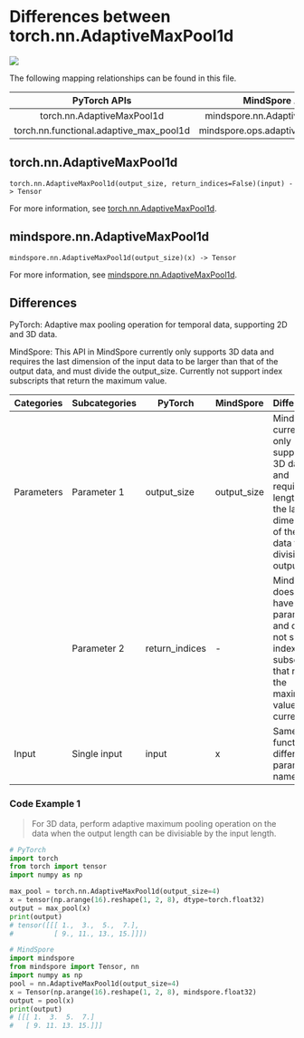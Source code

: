 # Differences between torch.nn.AdaptiveMaxPool1d

<a href="https://gitee.com/mindspore/docs/blob/r2.1/docs/mindspore/source_en/note/api_mapping/pytorch_diff/AdaptiveMaxPool1d.md" target="_blank"><img src="https://mindspore-website.obs.cn-north-4.myhuaweicloud.com/website-images/r2.1/resource/_static/logo_source_en.png"></a>

The following mapping relationships can be found in this file.

|     PyTorch APIs      |      MindSpore APIs       |
| :-------------------: | :-----------------------: |
| torch.nn.AdaptiveMaxPool1d | mindspore.nn.AdaptiveMaxPool1d |
| torch.nn.functional.adaptive_max_pool1d | mindspore.ops.adaptive_max_pool1d |

## torch.nn.AdaptiveMaxPool1d

```text
torch.nn.AdaptiveMaxPool1d(output_size, return_indices=False)(input) -> Tensor
```

For more information, see [torch.nn.AdaptiveMaxPool1d](https://pytorch.org/docs/1.8.1/generated/torch.nn.AdaptiveMaxPool1d.html).

## mindspore.nn.AdaptiveMaxPool1d

```text
mindspore.nn.AdaptiveMaxPool1d(output_size)(x) -> Tensor
```

For more information, see [mindspore.nn.AdaptiveMaxPool1d](https://www.mindspore.cn/docs/en/r2.1/api_python/nn/mindspore.nn.AdaptiveMaxPool1d.html).

## Differences

PyTorch: Adaptive max pooling operation for temporal data, supporting 2D and 3D data.

MindSpore: This API in MindSpore currently only supports 3D data and requires the last dimension of the input data to be larger than that of the output data, and must divide the output_size. Currently not support index subscripts that return the maximum value.

| Categories | Subcategories| PyTorch | MindSpore |Differences |
| ---- | ----- | ------- | --------- |------------------ |
|Parameters | Parameter 1 | output_size | output_size | MindSpore currently only supports 3D data and requires the length of the last dimension of the input data to be divisible by output_size |
| | Parameter 2 | return_indices | - | MindSpore does not have this parameter and does not support index subscripts that return the maximum value currently.  |
|Input | Single input | input | x | Same function, different parameter names |

### Code Example 1

> For 3D data, perform adaptive maximum pooling operation on the data when the output length can be divisiable by the input length.

```python
# PyTorch
import torch
from torch import tensor
import numpy as np

max_pool = torch.nn.AdaptiveMaxPool1d(output_size=4)
x = tensor(np.arange(16).reshape(1, 2, 8), dtype=torch.float32)
output = max_pool(x)
print(output)
# tensor([[[ 1.,  3.,  5.,  7.],
#          [ 9., 11., 13., 15.]]])

# MindSpore
import mindspore
from mindspore import Tensor, nn
import numpy as np
pool = nn.AdaptiveMaxPool1d(output_size=4)
x = Tensor(np.arange(16).reshape(1, 2, 8), mindspore.float32)
output = pool(x)
print(output)
# [[[ 1.  3.  5.  7.]
#   [ 9. 11. 13. 15.]]]
```
